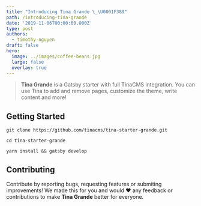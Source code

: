 ```yaml
---
title: "Introducing Tina Grande \_\U0001F389"
path: /introducing-tina-grande
date: '2019-11-06T00:00:00.000Z'
type: post
authors:
  - timothy-nguyen
draft: false
hero:
  image: ../images/coffee-beans.jpg
  large: false
  overlay: true
---
```


> **Tina Grande** is a Gatsby starter with full TinaCMS integration. You can use Tina to add and remove pages, customize the theme, write content and more!

## Getting Started

```shell-session
git clone https://github.com/tinacms/tina-starter-grande.git

cd tina-starter-grande

yarn install && gatsby develop
```

## Contributing

Contribute by reporting bugs, requesting features or submiting improvements! We made this for you and would ❤️ any feedback or contributions to make **Tina Grande** better for everyone.
